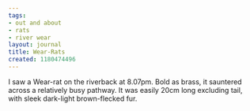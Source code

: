 ```yaml
---
tags:
- out and about
- rats
- river wear
layout: journal
title: Wear-Rats
created: 1180474496
---
```

I saw a Wear-rat on the riverback at 8.07pm. Bold as brass, it sauntered across a relatively busy pathway. It was easily 20cm long excluding tail, with sleek dark-light brown-flecked fur.
